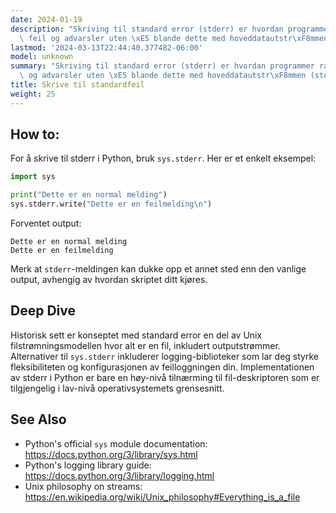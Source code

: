 ```yaml
---
date: 2024-01-19
description: "Skriving til standard error (stderr) er hvordan programmer rapporterer\
  \ feil og advarsler uten \xE5 blande dette med hoveddatautstr\xF8mmen (stdout).\u2026"
lastmod: '2024-03-13T22:44:40.377482-06:00'
model: unknown
summary: "Skriving til standard error (stderr) er hvordan programmer rapporterer feil\
  \ og advarsler uten \xE5 blande dette med hoveddatautstr\xF8mmen (stdout)."
title: Skrive til standardfeil
weight: 25
---
```


## How to:
For å skrive til stderr i Python, bruk `sys.stderr`. Her er et enkelt eksempel:

```Python
import sys

print("Dette er en normal melding")
sys.stderr.write("Dette er en feilmelding\n")
```

Forventet output:
```
Dette er en normal melding
Dette er en feilmelding
```

Merk at `stderr`-meldingen kan dukke opp et annet sted enn den vanlige output, avhengig av hvordan skriptet ditt kjøres.

## Deep Dive
Historisk sett er konseptet med standard error en del av Unix filstrømningsmodellen hvor alt er en fil, inkludert outputstrømmer. Alternativer til `sys.stderr` inkluderer logging-biblioteker som lar deg styrke fleksibiliteten og konfigurasjonen av feilloggningen din. Implementationen av stderr i Python er bare en høy-nivå tilnærming til fil-deskriptoren som er tilgjengelig i lav-nivå operativsystemets grensesnitt.

## See Also
- Python's official `sys` module documentation: https://docs.python.org/3/library/sys.html
- Python's logging library guide: https://docs.python.org/3/library/logging.html
- Unix philosophy on streams: https://en.wikipedia.org/wiki/Unix_philosophy#Everything_is_a_file
